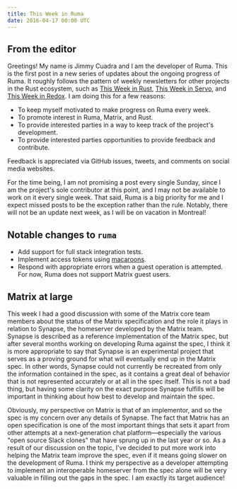```yaml
---
title: This Week in Ruma
date: 2016-04-17 00:00 UTC
---
```


## From the editor

Greetings! My name is Jimmy Cuadra and I am the developer of Ruma.
This is the first post in a new series of updates about the ongoing progress of Ruma.
It roughly follows the pattern of weekly newsletters for other projects in the Rust ecosystem, such as [This Week in Rust](https://this-week-in-rust.org/), [This Week in Servo](https://blog.servo.org/), and [This Week in Redox](http://www.redox-os.org/news/).
I am doing this for a few reasons:

* To keep myself motivated to make progress on Ruma every week.
* To promote interest in Ruma, Matrix, and Rust.
* To provide interested parties in a way to keep track of the project's development.
* To provide interested parties opportunities to provide feedback and contribute.

Feedback is appreciated via GitHub issues, tweets, and comments on social media websites.

For the time being, I am not promising a post every single Sunday, since I am the project's sole contributor at this point, and I may not be available to work on it every single week.
That said, Ruma is a big priority for me and I expect missed posts to be the exception rather than the rule. Notably, there will not be an update next week, as I will be on vacation in Montreal!

## Notable changes to `ruma`

* Add support for full stack integration tests.
* Implement access tokens using [macaroons](https://crates.io/crates/macaroons/).
* Respond with appropriate errors when a guest operation is attempted.
  For now, Ruma does not support Matrix guest users.

## Matrix at large

This week I had a good discussion with some of the Matrix core team members about the status of the Matrix specification and the role it plays in relation to Synapse, the homeserver developed by the Matrix team.
Synapse is described as a reference implementation of the Matrix spec, but after several months working on developing Ruma against the spec, I think it is more appropriate to say that Synapse is an experimental project that serves as a proving ground for what will eventually end up in the Matrix spec.
In other words, Synapse could not currently be recreated from only the information contained in the spec, as it contains a great deal of behavior that is not represented accurately or at all in the spec itself.
This is not a bad thing, but having some clarity on the exact purpose Synapse fulfills will be important in thinking about how best to develop and maintain the spec.

Obviously, my perspective on Matrix is that of an implementor, and so the spec is my concern over any details of Synapse.
The fact that Matrix has an open specification is one of the most important things that sets it apart from other attempts at a next-generation chat platform—especially the various "open source Slack clones" that have sprung up in the last year or so.
As a result of our discussion on the topic, I've decided to put more work into helping the Matrix team improve the spec, even if it means going slower on the development of Ruma.
I think my perspective as a developer attempting to implement an interoperable homeserver from the spec alone will be very valuable in filling out the gaps in the spec.
I am exactly its target audience!
